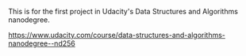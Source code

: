 This is for the first project in Udacity's Data Structures and Algorithms nanodegree.

https://www.udacity.com/course/data-structures-and-algorithms-nanodegree--nd256